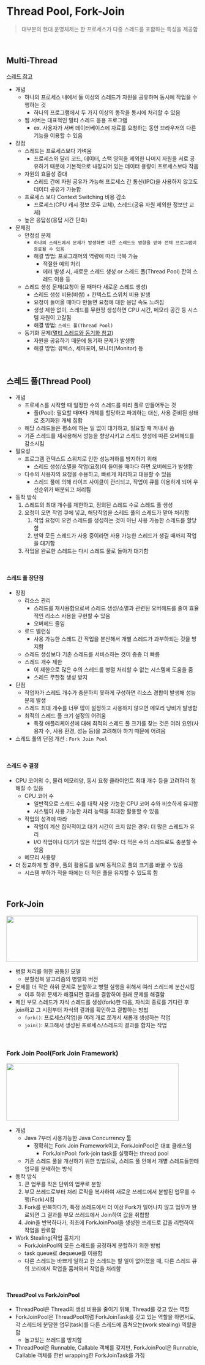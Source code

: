 # Thread Pool, Fork-Join


> 대부분의 현대 운영체제는 한 프로세스가 다중 스레드를 포함하는 특성을 제공함


<br/>


## Multi-Thread

[스레드 참고](https://github.com/jmxx219/CS-Study/blob/main/OperatingSystem/process.md#%EC%8A%A4%EB%A0%88%EB%93%9Cthread)

- 개념
    -  하나의 프로세스 내에서 둘 이상의 스레드가 자원을 공유하며 동시에 작업을 수행하는 것
        - 하나의 프로그램에서 두 가지 이상의 동작을 동시에 처리할 수 있음
    - 웹 서버는 대표적인 멀티 스레드 응용 프로그램
        - ex. 사용자가 서버 데이터베이스에 자료를 요청하는 동안 브라우저의 다른 기능을 이용할 수 있음
- 장점
    - 스레드는 프로세스보다 가벼움
        - 프로세스와 달리 코드, 데이터, 스택 영역을 제외한 나머지 자원을 서로 공유하기 때문에 기본적으로 내장되어 있는 데이터 용량이 프로세스보다 작음
    - 자원의 효율성 증대
        - 스레드 간에 자원 공유가 가능해 프로세스 간 통신(IPC)을 사용하지 않고도 데이터 공유가 가능함
    - 프로세스 보다 Context Switching 비용 감소
        - 프로세스(CPU 캐시 정보 모두 교체), 스레드(공유 자원 제외한 정보만 교체) 
    - 높은 응답성(응답 시간 단축)
- 문제점
    - 안정성 문제
        - `하나의 스레드에서 문제가 발생하면 다른 스레드도 영향을 받아 전체 프로그램이 종료될 수 있음`
        - 해결 방법: 프로그래머의 역량에 따라 극복 가능
            - 적절한 예외 처리
            - 에러 발생 시, 새로운 스레드 생성 or 스레드 풀(Thread Pool) 잔여 스레드 이용 등
    - 스레드 생성 문제(요청이 올 때마다 새로운 스레드 생성)
        - 스레드 생성 비용(비쌈) + 컨텍스트 스위치 비용 발생
        - 요청이 들어올 때마다 만들면 요청에 대한 응답 속도 느려짐
        - 생성 제한 없이, 스레드를 무한정 생성하면 CPU 시간, 메모리 공간 등 시스템 자원이 고갈됨
        - 해결 방법: `스레드 풀(Thread Pool)`
    - 동기화 문제([멀티 스레드와 동기화 참고](https://github.com/jmxx219/CS-Study/blob/main/Java-Spring/Synchronized.md#%EB%A9%80%ED%8B%B0-%EC%8A%A4%EB%A0%88%EB%93%9Cmulti-thread))
        - 자원을 공유하기 때문에 동기화 문제가 발생함
        - 해결 방법: 뮤텍스, 세마포어, 모니터(Monitor) 등



<br/>


## 스레드 풀(Thread Pool)

- 개념
    - 프로세스를 시작할 때 일정한 수의 스레드를 미리 풀로 만들어두는 것
        - 풀(Pool): 필요할 때마다 개체를 할당하고 파괴하는 대신, 사용 준비된 상태로 초기화된 개체 집합
    - 해당 스레드들은 평소에 하는 일 없이 대기하고, 필요할 때 꺼내서 씀
    - 기존 스레드를 재사용해서 성능을 향상시키고 스레드 생성에 따른 오버헤드를 감소시킴
- 필요성
    - 프로그램 컨텍스트 스위치로 인한 성능저하를 방지하기 위해
        - 스레드 생성/소멸을 작업(요청)이 들어올 때마다 하면 오버헤드가 발생함
    - 다수의 사용자의 요청을 수용하고, 빠르게 처리하고 대응할 수 있음
        - 스레드 풀에 의해 라이프 사이클이 관리되고, 작업이 큐를 이용하게 되어 우선순위가 배분되고 처리됨
- 동작 방식
    1. 스레드의 최대 개수를 제한하고, 정의된 스레드 수로 스레드 풀 생성
    2. 요청이 오면 작업 큐에 넣고, 해당작업을 스레드 풀의 스레드가 맡아 처리함
        1. 작업 요청이 오면 스레드를 생성하는 것이 아닌 사용 가능한 스레드를 할당함
        2. 만약 모든 스레드가 사용 중이라면 사용 가능한 스레드가 생길 때까지 작업을 대기함
    3. 작업을 완료한 스레드는 다시 스레드 풀로 돌아가 대기함

<br/>

#### 스레드 풀 장단점

- 장점
    - 리소스 관리
        - 스레드를 재사용함으로써 스레드 생성/소멸과 관련된 오버헤드를 줄여 효율적인 리소스 사용을 구현할 수 있음
        - 오버헤드 줄임
    - 로드 밸런싱
        - 사용 가능한 스레드 간 작업을 분산해서 개별 스레드가 과부하되는 것을 방지함
    - 스레드 생성보다 기존 스레드를 서비스하는 것이 종종 더 빠름
    - 스레드 개수 제한
        - 이 제한으로 많은 수의 스레드를 병렬 처리할 수 없는 시스템에 도움을 줌
        - 스레드 무한정 생성 방지
- 단점
    - 작업자가 스레드 개수가 충분하지 못하게 구성하면 리소스 경합이 발생해 성능 문제 발생
    - 스레드 최대 개수를 너무 많이 설정하고 사용하지 않으면 메모리 낭비가 발생함
    - 최적의 스레드 풀 크기 설정의 어려움
        - 특정 애플리케이션에 대해 최적의 스레드 풀 크기를 찾는 것은 여러 요인(사용자 수, 사용 환경, 성능 등)을 고려해야 하기 때문에 어려움
- 스레드 풀의 단점 개선 : `Fork Join Pool`

<br/>

#### 스레드 수 결정

- CPU 코어의 수, 물리 메모리양, 동시 요청 클라이언트 최대 개수 등을 고려하여 정해질 수 있음
    - CPU 코어 수
        - 일반적으로 스레드 수를 대략 사용 가능한 CPU 코어 수와 비슷하게 유지함
        - 시스템이 사용 가능한 처리 능력을 최대한 활용할 수 있음
    - 작업의 성격에 따라
        - 작업이 계산 집약적이고 대기 시간이 크지 않은 경우: 더 많은 스레드가 유리
        - I/O 작업이나 대기가 많은 작업의 경우: 더 적은 수의 스레드로도 충분할 수 있음
    - 메모리 사용량
- 더 정교하게 할 경우, 풀의 활용도를 보며 동적으로 풀의 크기를 바꿀 수 있음
    - 시스템 부하가 적을 때에는 더 작은 풀을 유지할 수 있도록 함

<br/>

## Fork-Join

<img src="https://velog.velcdn.com/images%2Flcy960729%2Fpost%2Fd33c47fb-6e24-4728-b271-cca7fa1ca27e%2Fimage.png" width="500" height="120"/>

- 병렬 처리를 위한 공통된 모델  
    - 분할정복 알고리즘의 병렬화 버전
- 문제를 더 작은 하위 문제로 분할하고 병렬 실행을 위해서 여러 스레드에 분산시킴
    - 이후 하위 문제가 해결되면 결과를 결합하여 원래 문제를 해결함
- 메인 부모 스레드가 자식 스레드를 생성(fork)한 다음, 자식의 종료를 기다린 후 join하고 그 시점부터 자식의 결과를 확인하고 결합하는 방법
    - `fork()`: 프로세스(작업)을 여러 개로 쪼개서 새롭개 생성하는 작업
    - `join()`: 포크해서 생성된 프로세스/스레드의 결과를 합치는 작업
    

<br/>

### Fork Join Pool(Fork Join Framework)

<img src="https://miro.medium.com/v2/resize:fit:1400/0*1zJu8l6yZhY2uWjI" width="450" height="150"/>

- 개념
    - Java 7부터 사용가능한 Java Concurrency 툴
        - 정확히는 Fork Join Framework이고, ForkJoinPool은 대표 클래스임
            - ForkJoinPool: fork-join task를 실행하는 thread pool
    - 기존 스레드 풀을 개선하기 위한 방법으로, 스레드 풀 안에서 개별 스레드들한테 업무를 분배하는 방식
- 동작 방식
    1. 큰 업무를 작은 단위의 업무로 분할
    2. 부모 쓰레드로부터 처리 로직을 복사하여 새로운 쓰레드에서 분할된 업무를 수행(Fork)시킴
    3. Fork를 반복하다가, 특정 쓰레드에서 더 이상 Fork가 일어나지 않고 업무가 완료되면 그 결과를 부모 쓰레드에서 Join하여 값을 취합함
    4. Join을 반복하다가, 최초에 ForkJoinPool을 생성한 쓰레드로 값을 리턴하여 작업을 완료함
- Work Stealing(작업 훔치기)
    - ForkJoinPool의 모든 스레드를 공정하게 분할하기 위한 방법
    - task queue로 dequeue를 이용함
    - 다른 스레드는 바쁘게 일하고 한 스레드는 할 일이 없어졌을 때, 다른 스레드 큐의 꼬리에서 작업을 훔쳐와서 작업을 처리함


<br/>

#### ThreadPool vs ForkJoinPool
- ThreadPool은 Thread의 생성 비용을 줄이기 위해, Thread를 갖고 있는 역할
- ForkJoinPool은 ThreadPool처럼 ForkJoinTask를 갖고 있는 역할을 하면서도, 각 스레드에 분담한 업무(task)를 다른 스레드에 훔쳐오는(work stealing) 역할을 함
    - 놀고있는 쓰레드를 방지함
- ThreadPool은 Runnable, Callable 객체를 갖지만, ForkJoinPool은 Runnable, Callable 객체를 한번 wrapping한 ForkJoinTask를 가짐


<br/>

